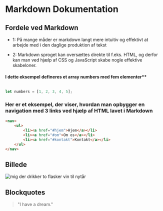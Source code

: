 # Markdown Dokumentation

## Fordele ved Markdown


*  1: På mange måder er markdown langt mere intuitiv og effektivt at arbejde med i den daglige produktion af tekst

* 2: Markdown sproget kan oversættes direkte til f.eks. HTML, og derfor kan man ved hjælp af CSS og JavaScript skabe nogle effektive skabeloner.

#### I dette eksempel defineres et array numbers med fem elementer**  


```javascript

let numbers = [1, 2, 3, 4, 5];

```



### Her er et eksempel, der viser, hvordan man opbygger en navigation med 3 links ved hjælp af HTML lavet i Markdown


```html
<nav>
    <ul>
        <li><a href="#hjem">Hjem</a></li>
        <li><a href="#om">Om os</a></li>
        <li><a href="#kontakt">Kontakt</a></li>
    </ul>
</nav>
```


## Billede

![mig der drikker to flasker vin til nytår](/img/IMG_8191.jpg)




## Blockquotes

> "I have a dream." 


